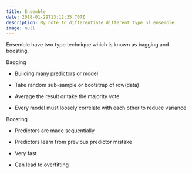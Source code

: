 ```yaml
---
title: Ensemble
date: 2018-01-29T13:12:35.707Z
description: My note to differentiate different type of ensemble
image: null
---
```

Ensemble have two type technique which is known as bagging and boosting. 

Bagging

- Building many predictors or model

- Take random sub-sample or bootstrap of row(data)

- Average the result or take the majority vote

- Every model must loosely correlate with each other to reduce variance

Boosting

- Predictors are made sequentially

- Predictors learn from previous predictor mistake

- Very fast

- Can lead to overfitting

